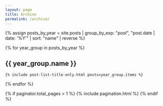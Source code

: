 ```yaml
---
layout: page
title: Archive
permalink: /archive/
---
```


<div class="archive">
  {% assign posts_by_year = site.posts | group_by_exp: "post", "post.date | date: '%Y'" | sort: "name" | reverse %}
  
  {% for year_group in posts_by_year %}
  <div class="archive-year">
    <h2>{{ year_group.name }}</h2>
    
    {% include post-list-title-only.html posts=year_group.items %}
  </div>
  {% endfor %}
  
  {% if paginator.total_pages > 1 %}
    {% include pagination.html %}
  {% endif %}
</div>
